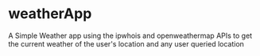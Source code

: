 # weatherApp
A Simple Weather app using the ipwhois and openweathermap APIs to get the current weather of the user's location and any user queried location

